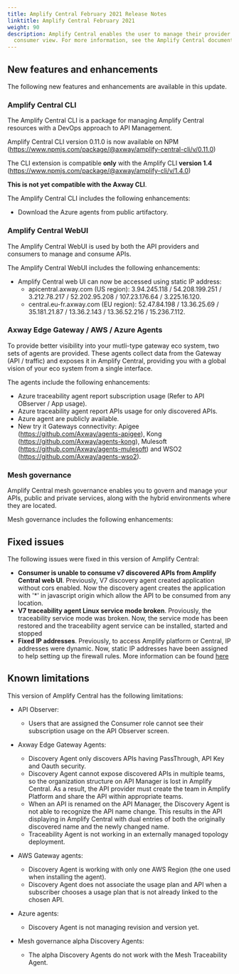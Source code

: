 ```yaml
---
title: Amplify Central February 2021 Release Notes
linktitle: Amplify Central February 2021
weight: 90
description: Amplify Central enables the user to manage their provider /
  consumer view. For more information, see the Amplify Central documentation.
---
```

## New features and enhancements

The following new features and enhancements are available in this update.

### Amplify Central CLI

The Amplify Central CLI is a package for managing Amplify Central resources with a DevOps approach to API Management.

Amplify Central CLI version 0.11.0 is now available on NPM (<https://www.npmjs.com/package/@axway/amplify-central-cli/v/0.11.0>)

The CLI extension is compatible **only** with the Amplify CLI **version 1.4** (<https://www.npmjs.com/package/@axway/amplify-cli/v/1.4.0>)

**This is not yet compatible with the Axway CLI**.

The Amplify Central CLI includes the following enhancements:

* Download the Azure agents from public artifactory.

### Amplify Central WebUI

The Amplify Central WebUI is used by both the API providers and consumers to manage and consume APIs.

The Amplify Central WebUI includes the following enhancements:  

* Amplify Central web UI can now be accessed using static IP address:
    * apicentral.axway.com (US region): 3.94.245.118 / 54.208.199.251 / 3.212.78.217 / 52.202.95.208 / 107.23.176.64 / 3.225.16.120.
    * central.eu-fr.axway.com (EU region): 52.47.84.198 / 13.36.25.69	/ 35.181.21.87 / 13.36.2.143 / 13.36.52.216 / 15.236.7.112.

### Axway Edge Gateway / AWS / Azure Agents

To provide better visibility into your mutli-type gateway eco system, two sets of agents are provided. These agents collect data from the Gateway (API / traffic) and exposes it in Amplify Central, providing you with a global vision of your eco system from a single interface.

The agents include the following enhancements:

* Azure traceability agent report subscription usage (Refer to API OBserver / App usage).
* Azure traceability agent report APIs usage for only discovered APIs.
* Azure agent are publicly available.
* New try it Gateways connectivity: Apigee (<https://github.com/Axway/agents-apigee>), Kong (<https://github.com/Axway/agents-kong>), Mulesoft (<https://github.com/Axway/agents-mulesoft>) and WSO2 (<https://github.com/Axway/agents-wso2>).

### Mesh governance

Amplify Central mesh governance enables you to govern and manage your APIs, public and private services, along with the hybrid environments where they are located.

Mesh governance includes the following enhancements:

## Fixed issues

The following issues were fixed in this version of Amplify Central:

* **Consumer is unable to consume v7 discovered APIs from Amplify Central web UI**. Previously, V7 discovery agent created application without cors enabled. Now the discovery agent creates the application with '*' in javascript origin which allow the API to be consumed from any location.
* **V7 traceability agent Linux service mode broken**. Proviously, the traceability service mode was broken. Now, the service mode has been restored and the traceability agent service can be installed, started and stopped
* **Fixed IP addresses**. Previously, to access Amplify platform or Central, IP addresses were dynamic. Now, static IP addresses have been assigned to help setting up the firewall rules. More information can be found [here](/docs/central/connect-api-manager/network-traffic-apimanager/index.html#communication-ports)

## Known limitations

This version of Amplify Central has the following limitations:

* API Observer:

    * Users that are assigned the Consumer role cannot see their subscription usage on the API Observer screen.  

* Axway Edge Gateway Agents:

    * Discovery Agent only discovers APIs having PassThrough, API Key and Oauth security.
    * Discovery Agent cannot expose discovered APIs in multiple teams, so the organization structure on API Manager is lost in Amplify Central. As a result, the API provider must create the team in Amplify Platform and share the API within appropriate teams.
    * When an API is renamed on the API Manager, the Discovery Agent is not able to recognize the API name change. This results in the API displaying in Amplify Central with dual entries of both the originally discovered name and the newly changed name.
    * Traceability Agent is not working in an externally managed topology deployment.

* AWS Gateway agents:

    * Discovery Agent is working with only one AWS Region (the one used when installing the agent).
    * Discovery Agent does not associate the usage plan and API when a subscriber chooses a usage plan that is not already linked to the chosen API.

* Azure agents:

    * Discovery Agent is not managing revision and version yet.

* Mesh governance alpha Discovery Agents:

    * The alpha Discovery Agents do not work with the Mesh Traceability Agent.
